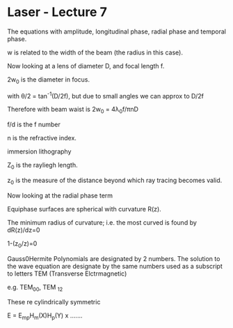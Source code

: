# Laser - Lecture 7

The equations with amplitude, longitudinal phase, radial phase and temporal phase.

w is related to the width of the beam (the radius in this case).

Now looking at a lens of diameter D, and focal length f.

2w<sub>0</sub> is the diameter in focus.

with &theta;/2 = tan<sup>-1</sup>(D/2f), but due to small angles we can approx to D/2f

Therefore with beam waist is 2w<sub>0</sub> = 4&lambda;<sub>0</sub>f/&pi;nD

f/d is the f number

n is the refractive index.

immersion lithography

Z<sub>0</sub> is the rayliegh length.

z<sub>0</sub> is the measure of the distance beyond which ray tracing becomes valid.

Now looking at the radial phase term

Equiphase surfaces are spherical with curvature R(z).

The minimum radius of curvature; i.e. the most curved is found by dR(z)/dz=0

1-(z<sub>0</sub>/z)=0

Gauss0Hermite Polynomials are designated by 2 numbers. The solution to the wave equation are designate by the same numbers used as a subscript to letters TEM (Transverse Elctrmagnetic)

e.g. TEM<sub>00</sub>, TEM <sub>12</sub>

These re cylindrically symmetric

E = E<sub>mp</sub>H<sub>m</sub>(X)H<sub>p</sub>(Y) x .......
